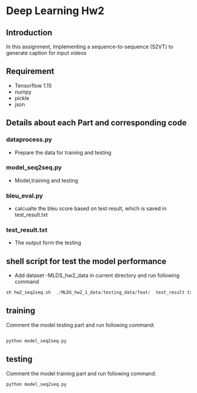 # Deep Learning Hw2

## Introduction
In this assignment, Implementing a sequence-to-sequence (S2VT) to generate caption for input videos

## Requirement
* Tensorflow 1.15
* numpy
* pickle
* json

## Details about each Part and corresponding code
### dataprocess.py
* Prepare the data for training and testing

### model_seq2seq.py
* Model,training and testing

### bleu_eval.py
* calcualte the bleu score based on test result, which is saved in test_result.txt

### test_result.txt
* The output form the testing

## shell script for test the model performance
* Add dataset -MLDS_hw2_data in current directory and run following command
```c
sh hw2_seq2seq.sh  ./MLDS_hw2_1_data/testing_data/feat/  test_result.txt
```
## training
Comment the model testing part and run following command:
```c

python model_seq2seq.py 

```
## testing
Comment the model training part and run following command:
```c
python model_seq2seq.py
```
